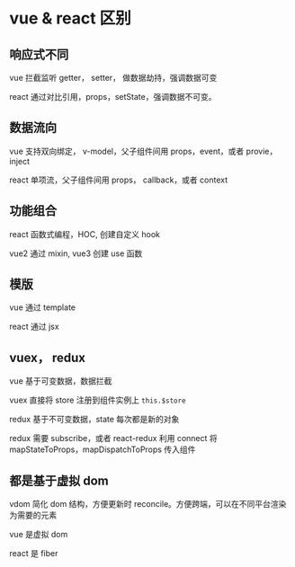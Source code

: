 # vue & react 区别

## 响应式不同

vue 拦截监听 getter， setter， 做数据劫持，强调数据可变

react 通过对比引用，props，setState，强调数据不可变。

## 数据流向

vue 支持双向绑定， v-model，父子组件间用 props，event，或者 provie，inject

react 单项流，父子组件间用 props， callback，或者 context

## 功能组合

react 函数式编程，HOC, 创建自定义 hook

vue2 通过 mixin, vue3 创建 use 函数

## 模版

vue 通过 template

react 通过 jsx

## vuex， redux

vue 基于可变数据，数据拦截

vuex 直接将 store 注册到组件实例上 `this.$store`

redux 基于不可变数据，state 每次都是新的对象

redux 需要 subscribe，或者 react-redux 利用 connect 将 mapStateToProps，mapDispatchToProps 传入组件

## 都是基于虚拟 dom

vdom 简化 dom 结构，方便更新时 reconcile。方便跨端，可以在不同平台渲染为需要的元素

vue 是虚拟 dom

react 是 fiber
